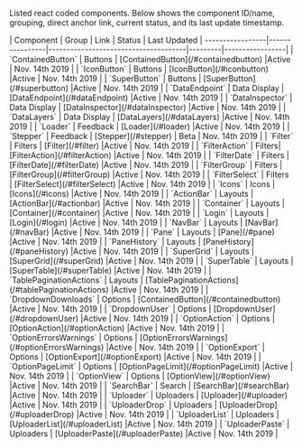 <style>
table th:first-of-type {
    width: 10%;
}
table th:nth-of-type(2) {
    width: 20%;
}
table th:nth-of-type(3) {
    width: 30%;
}
table th:nth-of-type(4) {
    width: 20%;
}
table th:nth-of-type(5) {
    width: 40%;
}
</style>

Listed react coded components. Below shows the component ID/name, grouping, direct anchor link, current status, and its last update timestamp.

<div class="component-status-table">
|       Component      |     Group      |    Link                              |  Status | Last Updated |
-----------------|----------------|--------------------------------------|---------|-----------------|
| `ContainedButton` | Buttons | [ContainedButton](/#containedbutton) |Active   | Nov. 14th 2019 |
| `IconButton` | Buttons | [IconButton](/#iconbutton) |Active   | Nov. 14th 2019 |
| `SuperButton` | Buttons | [SuperButton](/#superbutton) |Active   | Nov. 14th 2019 |
| `DataEndpoint` | Data Display | [DataEndpoint](/#dataEndpoint) |Active | Nov. 14th 2019 |
| `DataInspector` | Data Display | [DataInspector](/#dataInspector) |Active | Nov. 14th 2019 |
| `DataLayers` | Data Display | [DataLayers](/#dataLayers) |Active | Nov. 14th 2019 |
| `Loader` | Feedback | [Loader](/#loader) |Active | Nov. 14th 2019 |
| `Stepper` | Feedback | [Stepper](/#stepper) | Beta | Nov. 14th 2019 |
| `Filter` | Filters | [Filter](/#filter) |Active | Nov. 14th 2019 |
| `FilterAction` | Filters| [FilterAction](/#filterAction) |Active | Nov. 14th 2019 |
| `FilterDate` | Filters | [FilterDate](/#filterDate) |Active | Nov. 14th 2019 |
| `FilterGroup` | Filters | [FilterGroup](/#filterGroup) |Active | Nov. 14th 2019 |
| `FilterSelect` | Filters | [FilterSelect](/#filterSelect) |Active | Nov. 14th 2019 |
| `Icons` | Icons | [Icons](/#icons) |Active | Nov. 14th 2019 |
| `ActionBar` | Layouts | [ActionBar](/#actionbar) |Active | Nov. 14th 2019 |
| `Container` | Layouts | [Container](/#container) |Active | Nov. 14th 2019 |
| `Login` | Layouts | [Login](/#login) |Active | Nov. 14th 2019 |
| `NavBar` | Layouts | [NavBar](/#navBar) |Active | Nov. 14th 2019 |
| `Pane` | Layouts | [Pane](/#pane) |Active | Nov. 14th 2019 |
| `PaneHistory` | Layouts | [PaneHistory](/#paneHistory) |Active | Nov. 14th 2019 |
| `SuperGrid` | Layouts | [SuperGrid](/#superGrid) |Active | Nov. 14th 2019 |
| `SuperTable` | Layouts | [SuperTable](/#superTable) |Active | Nov. 14th 2019 |
| `TablePaginationActions` | Layouts | [TablePaginationActions](/#tablePaginationActions) |Active | Nov. 14th 2019 |
| `DropdownDownloads` | Options | [ContainedButton](/#containedbutton) |Active | Nov. 14th 2019 |
| `DropdownUser` | Options | [DropdownUser](/#dropdownUser) |Active | Nov. 14th 2019 |
| `OptionAction` | Options | [OptionAction](/#optionAction) |Active | Nov. 14th 2019 |
| `OptionErrorsWarnings` | Options | [OptionErrorsWarnings](/#optionErrorsWarnings) |Active | Nov. 14th 2019 |
| `OptionExport` | Options | [OptionExport](/#optionExport) |Active | Nov. 14th 2019 |
| `OptionPageLimit` | Options | [OptionPageLimit](/#optionPageLimit) |Active | Nov. 14th 2019 |
| `OptionView` | Options | [OptionView](/#optionView) |Active | Nov. 14th 2019 |
| `SearchBar` | Search | [SearchBar](/#searchBar) |Active | Nov. 14th 2019 |
| `Uploader` | Uploaders | [Uploader](/#uploader) |Active | Nov. 14th 2019 |
| `UploaderDrop` | Uploaders | [UploaderDrop](/#uploaderDrop) |Active | Nov. 14th 2019 |
| `UploaderList` | Uploaders | [UploaderList](/#uploaderList) |Active | Nov. 14th 2019 |
| `UploaderPaste` | Uploaders | [UploaderPaste](/#uploaderPaste) |Active | Nov. 14th 2019 |
</div>
